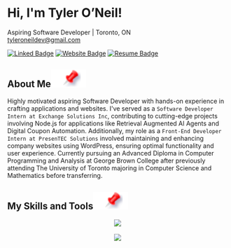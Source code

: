 # Hi, I'm Tyler O’Neil!

Aspiring Software Developer | Toronto, ON  
tyleroneildev@gmail.com  

<a href="https://linkedin.com/in/tyler-oneil-dev"><img src="https://img.shields.io/badge/LinkedIn-0A0A0A?style=for-the-badge&logo=Linkedin&logoColor=white" alt="Linked Badge"></a> 
<a href="https://tyleroneil.dev"><img src="https://img.shields.io/badge/Website-0A0A0A?style=for-the-badge&logo=react&logoColor=white" alt="Website Badge"></a> 
<a href="https://tyleroneil.dev/Tyler-Oneil-Resume.pdf"><img src="https://img.shields.io/badge/Resume-0A0A0A?style=for-the-badge&logo=microsoft-word&logoColor=white" alt="Resume Badge"></a> 

## About Me[![](https://raw.githubusercontent.com/aregtech/areg-sdk/master/docs/img/pin.svg)](#about-me)

Highly motivated aspiring Software Developer with hands-on experience in crafting applications and websites. I've served as a `Software Developer Intern at Exchange Solutions Inc`, contributing to cutting-edge projects involving Node.js for applications like Retrieval Augmented AI Agents and Digital Coupon Automation. Additionally, my role as a `Front-End Developer Intern at PresenTEC Solutions` involved maintaining and enhancing company websites using WordPress, ensuring optimal functionality and user experience. Currently pursuing an Advanced Diploma in Computer Programming and Analysis at George Brown College after previously attending The University of Toronto majoring in Computer Science and Mathematics before transferring.

## My Skills and Tools[![](https://raw.githubusercontent.com/aregtech/areg-sdk/master/docs/img/pin.svg)](#my-skills-and-tools)

<p align="center">
  <img src="https://skillicons.dev/icons?i=html,css,bootstrap,tailwind,js,ts,react,nodejs,expressjs,php,python,java,cs,bash,r" />
</p>
<p align="center">
  <img src="https://skillicons.dev/icons?i=aws,vscode,visualstudio,git,linux,mysql,wordpress,firebase,dotnet,vite,raspberrypi,arduino,latex" />
</p>
